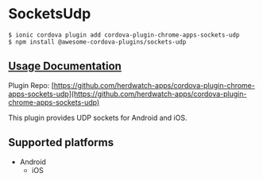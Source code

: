 # SocketsUdp

```
$ ionic cordova plugin add cordova-plugin-chrome-apps-sockets-udp
$ npm install @awesome-cordova-plugins/sockets-udp
```

## [Usage Documentation](https://danielsogl.gitbook.io/awesome-cordova-plugins/plugins/sockets-udp/)

Plugin Repo: [https://github.com/herdwatch-apps/cordova-plugin-chrome-apps-sockets-udp](https://github.com/herdwatch-apps/cordova-plugin-chrome-apps-sockets-udp)

This plugin provides UDP sockets for Android and iOS.

## Supported platforms

- Android
  - iOS
  


